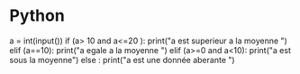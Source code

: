 # Python
a = int(input())
if (a> 10 and a<=20 ):
  print("a est superieur a la moyenne ")
elif (a==10):
  print("a egale a la moyenne ")
elif (a>=0 and a<10):
  print("a est sous la moyenne")
else :
  print("a est une donnée aberante ")
